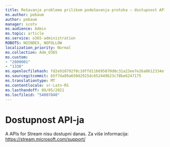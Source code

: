 ```yaml
---
title: Rešavanje problema prilikom podešavanja protoka – dostupnost API-ja
ms.author: pebaum
author: pebaum
manager: scotv
ms.audience: Admin
ms.topic: article
ms.service: o365-administration
ROBOTS: NOINDEX, NOFOLLOW
localization_priority: Normal
ms.collection: Adm_O365
ms.custom:
- "2800001"
- "1338"
ms.openlocfilehash: fd2e910792f0c10ffd116695070d0c31a23ee7e26a8612334ef5d520d4a2b544
ms.sourcegitcommit: b5f7da89a650d2915dc652449623c78be6247175
ms.translationtype: MT
ms.contentlocale: sr-Latn-RS
ms.lasthandoff: 08/05/2021
ms.locfileid: "54007840"
---
```

# <a name="api-availability"></a>Dostupnost API-ja

A APIs for Stream nisu dostupni danas.
Za više informacija: https://stream.microsoft.com/support/